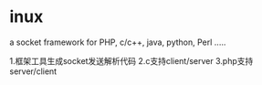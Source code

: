 # inux
a socket framework for PHP, c/c++, java, python, Perl .....

1.框架工具生成socket发送解析代码
2.c支持client/server
3.php支持server/client
